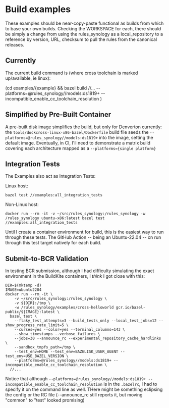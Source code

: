# Build examples

These examples should be near-copy-paste functional as builds from which to base your own builds.
Checking the WORKSPACE for each, there should be simply a change from using the rules_synology as a
local_repository to a reference by version, URL, checksum to pull the rules from the canonical
releases.

## Currently

The current build command is (where cross toolchain is marked up/available, ie linux):

(cd examples/{example} && bazel build //... --platforms=@rules_synology//models:ds1819+ --incompatible_enable_cc_toolchain_resolution )

## Simplified by Pre-Built Container

A pre-built disk image simplifies the build, but only for Denverton currently: the
`tools/dockcross-linux-x86-bazel/Dockerfile` build file seeds the
`--platforms=@rules_synology//models:ds1819+` into the image, setting the default image.
Eventually, in CI, I'll need to demonstrate a matrix build covering each architecture mapped as a
`--platforms={single platform}`

## Integration Tests

The Examples also act as Integration Tests:

Linux host:

```
bazel test //examples:all_integration_tests
```

Non-Linux host:

```
docker run --rm -it -v ~/src/rules_synology:/rules_synology -w /rules_synology ubuntu-x86:latest bazel test //examples:all_integration_tests
```

Until I create a container environment for build, this is the easiest way to run through these
tests.  The GitHub Action -- being an Ubuntu-22.04 -- cn run through this test target natively for
each build.

## Submit-to-BCR Validation

In testing BCR submission, although I had difficulty simulating the exact environment in the
BuildKite containers, I *think* I got close with this:

```
DIR=$(mktemp -d)
IMAGE=ubuntu2204
docker run --rm -it \
    -v ~/src/rules_synology:/rules_synology \
    -v ${DIR}:/tmp \
    -w /rules_synology/examples/cross-helloworld gcr.io/bazel-public/${IMAGE}:latest \
  bazel test \
    --flaky_test_attempts=3 --build_tests_only --local_test_jobs=12 --show_progress_rate_limit=5 \
    --curses=yes --color=yes --terminal_columns=143 \
    --show_timestamps --verbose_failures \
    --jobs=30 --announce_rc --experimental_repository_cache_hardlinks \
    --sandbox_tmpfs_path=/tmp \
    --test_env=HOME --test_env=BAZELISK_USER_AGENT --test_env=USE_BAZEL_VERSION \
    --platforms=@rules_synology//models:ds1819+ --incompatible_enable_cc_toolchain_resolution \
  //...
```

Notice that although `--platforms=@rules_synology//models:ds1819+ --incompatible_enable_cc_toolchain_resolution`
is in the `.bazelrc`, I had to specify it on the command line as well. THere might be something
eclipsing the config or the RC file (--announce_rc still reports it, but moving "common" to "test"
looked promising)
